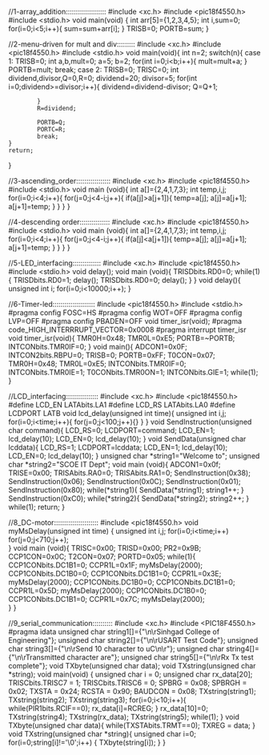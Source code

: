 
//1-array_addition::::::::::::::::::::
#include <xc.h>
#include <pic18f4550.h>
#include <stdio.h>
void main(void) {
    int arr[5]={1,2,3,4,5};
    int i,sum=0;
    for(i=0;i<5;i++){
        sum=sum+arr[i];
    }
    TRISB=0;
    PORTB=sum;
}

//2-menu-driven for mult and div:::::::::
#include <xc.h>
#include <pic18f4550.h>
#include <stdio.h>
 void main(void){
    int n=2;
    switch(n){
        case 1:
             TRISB=0;
            int a,b,mult=0;
            a=5;
            b=2;
            for(int i=0;i<b;i++){
                mult=mult+a;
            }
            PORTB=mult;
            break; 
        case 2:
            TRISB=0;
            TRISC=0;
            int dividend,divisor,Q=0,R=0;
            dividend=20;
            divisor=5;
            for(int i=0;dividend>=divisor;i++){
                dividend=dividend-divisor;
                Q=Q+1;
                
            }
            R=dividend;
            
            PORTB=Q;
            PORTC=R;
            break;
    }
    return;
}
 
//3-ascending_order:::::::::::::::::
#include <xc.h>
#include <pic18f4550.h>
#include <stdio.h>
void main (void){
    int a[]={2,4,1,7,3};
    int temp,i,j;
    for(i=0;i<4;i++){
        for(j=0;j<4-i;j++){
            if(a[j]>a[j+1]){
                temp=a[j];
                a[j]=a[j+1];
                a[j+1]=temp;
            }
        }
    }
}

//4-descending order:::::::::::::::
#include <xc.h>
#include <pic18f4550.h>
#include <stdio.h>
void main (void){
    int a[]={2,4,1,7,3};
    int temp,i,j;
    for(i=0;i<4;i++){
        for(j=0;j<4-i;j++){
            if(a[j]<a[j+1]){
                temp=a[j];
                a[j]=a[j+1];
                a[j+1]=temp;
            }
        }
    }
}

//5-LED_interfacing::::::::::::::
#include <xc.h>
#include <pic18f4550.h>
#include <stdio.h>
void delay();
void main (void){
    TRISDbits.RD0=0;
    while(1){
        TRISDbits.RD0=1;
        delay();
        TRISDbits.RD0=0;
        delay();
    }
}
void delay(){
    unsigned int i;
    for(i=0;i<10000;i++);
}

//6-Timer-led:::::::::::::::::::::
#include <pic18f4550.h>
#include <stdio.h>
#pragma config FOSC=HS
#pragma config WOT=OFF
#pragma config LVP=OFF
#pragma config PBADEN=OFF
void timer_isr(void);
#pragma code_HIGH_INTERRRUPT_VECTOR=0x0008
#pragma interrupt timer_isr
void timer_isr(void){
    TMR0H=0x48;
    TMR0L=0xE5;
    PORTB=~PORTB;
    INTCONbits.TMR0IF=0;
}
void main(){
    ADCON1=0x0F;
    INTCON2bits.RBPU=0;
    TRISB=0;
    PORTB=0xFF;
    T0CON=0x07;
    TMR0H=0x48;
    TMR0L=0xE5;
    INTCONbits.TMR0IF=0;
    INTCONbits.TMR0IE=1;
    T0CONbits.TMR0ON=1;
    INTCONbits.GIE=1;
    while(1); 
}

//LCD_interfacing::::::::::::::::
#include <xc.h>
#include <pic18f4550.h>
#define LCD_EN LATAbits.LA1
#define LCD_RS LATAbits.LA0
#define LCDPORT LATB
void lcd_delay(unsigned int time){
    unsigned int i,j;
    for(i=0;i<time;i++){
        for(j=0;j<100;j++){}
    }
} 
void SendInstruction(unsigned char command){
    LCD_RS=0;
    LCDPORT=command;
    LCD_EN=1;
    lcd_delay(10);
    LCD_EN=0;
    lcd_delay(10);
}
void SendData(unsigned char lcddata){
    LCD_RS=1;
    LCDPORT=lcddata;
    LCD_EN=1;
    lcd_delay(10);
    LCD_EN=0;
    lcd_delay(10);
}
unsigned char *string1="Welcome to";
unsigned char *string2="SCOE IT Dept";
void main (void){
    ADCON1=0x0f;
    TRISE=0x00;
    TRISAbits.RA0=0;
    TRISAbits.RA1=0;
    SendInstruction(0x38);
    SendInstruction(0x06);
    SendInstruction(0x0C);
    SendInstruction(0x01);
    SendInstruction(0x80);
    while(*string1){
        SendData(*string1);
        string1++;
    }
    SendInstruction(0xC0);
    while(*string2){
        SendData(*string2);
        string2++;
    }
    while(1);
    return;
}

//8_DC-motor::::::::::::::::::::::
#include <pic18f4550.h>
void myMsDelay(unsigned int time) {
    unsigned int i,j;
    for(i=0;i<time;i++)
        for(j=0;j<710;j++);       
}
void main (void){
    TRISC=0x00;
    TRISD=0x00;
    PR2=0x9B;
    CCP1CON=0x0C;
    T2CON=0x07;
    PORTD=0x05;
    while(1){
        CCP1CONbits.DC1B1=0;
        CCPR1L=0x1F;
        myMsDelay(2000);
        CCP1CONbits.DC1B0=0;
        CCP1CONbits.DC1B1=0;
        CCPR1L=0x3E;
        myMsDelay(2000);
        CCP1CONbits.DC1B0=0;
        CCP1CONbits.DC1B1=0;
        CCPR1L=0x5D;
        myMsDelay(2000);
        CCP1CONbits.DC1B0=0;
        CCP1CONbits.DC1B1=0;
        CCPR1L=0x7C;
        myMsDelay(2000);  
    }
}

//9_serial_communication::::::::::
#include <xc.h>
#include <PIC18F4550.h>
#pragma idata
unsigned char string1[]={"\n\rSinhgad College of Engineering"};
unsigned char string2[]={"\n\rUSART Test Code"};
unsigned char string3[]={"\n\rSend 10 character to uC\n\r"};
unsigned char string4[]={"\n\rTransmitted character are"};
unsigned char string5[]={"\n\rRx Tx test complete"};
void TXbyte(unsigned char data);
void TXstring(unsigned char *string);
void main(void) {
unsigned char i = 0;
unsigned char rx_data[20]; 
TRISCbits.TRISC7 = 1; 
TRISCbits.TRISC6 = 0; 
SPBRG = 0x08;
SPBRGH = 0x02; 
TXSTA = 0x24; 
RCSTA = 0x90; 
BAUDCON = 0x08; 
TXstring(string1); 
TXstring(string2); 
TXstring(string3); 
for(i=0;i<10;i++){
while(PIR1bits.RCIF==0); 
rx_data[i]=RCREG; 
}
rx_data[10]=0; 
TXstring(string4); 
TXstring(rx_data); 
TXstring(string5); 
while(1);
}
void TXbyte(unsigned char data){
while(TXSTAbits.TRMT==0); 
TXREG = data; 
}
void TXstring(unsigned char *string){
unsigned char i=0;
for(i=0;string[i]!='\0';i++) 
{
TXbyte(string[i]); 
}
}







